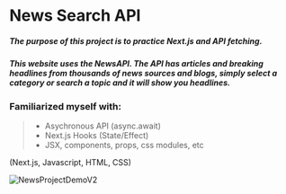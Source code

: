 # News Search API

##### The purpose of this project is to practice Next.js and API fetching.

##### This website uses the NewsAPI. The API has articles and breaking headlines from thousands of news sources and blogs, simply select a category or search a topic and it will show you headlines.

### Familiarized myself with:
> - Asychronous API (async.await)
> - Next.js Hooks (State/Effect)
> - JSX, components, props, css modules, etc

(Next.js, Javascript, HTML, CSS)  

![NewsProjectDemoV2](https://github.com/user-attachments/assets/8b4d34b7-7303-4dfe-b11e-a4cf8800b7cf)

